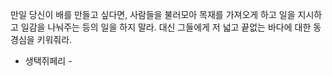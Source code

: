 만일 당신이 배를 만들고 싶다면,
사람들을 불러모아 목재를 가져오게 하고 일을 지시하고 일감을 나눠주는 등의 일을 하지 말라.
대신 그들에게 저 넓고 끝없는 바다에 대한 동경심을 키워줘라.
- 생택쥐페리 -

